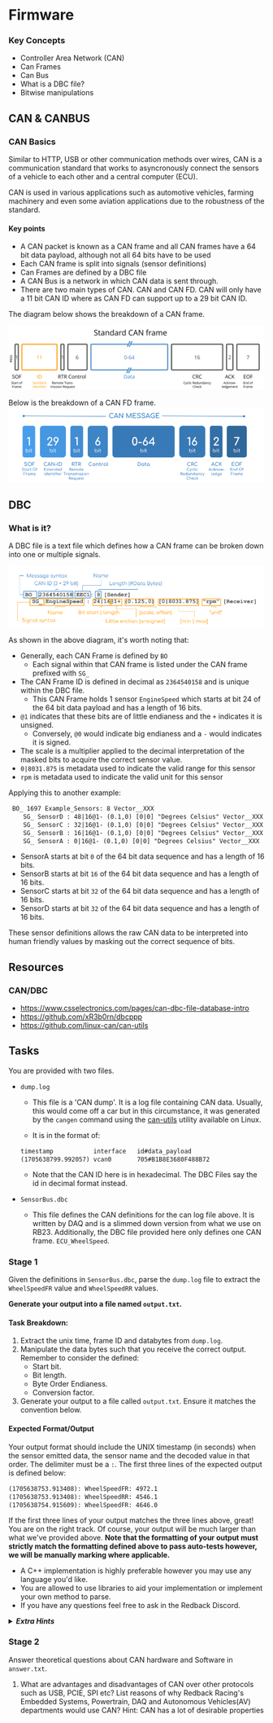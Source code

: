 # Firmware

### Key Concepts

- Controller Area Network (CAN)
- Can Frames
- Can Bus
- What is a DBC file?
- Bitwise manipulations

## CAN & CANBUS

### CAN Basics

Similar to HTTP, USB or other communication methods over wires, CAN is a communication standard that works to asyncronously connect the sensors of a vehicle to each other and a central computer (ECU).

CAN is used in various applications such as automotive vehicles, farming machinery and even some aviation applications due to the robustness of the standard.

#### Key points

- A CAN packet is known as a CAN frame and all CAN frames have a 64 bit data payload, although not all 64 bits have to be used
- Each CAN frame is split into signals (sensor definitions)
- Can Frames are defined by a DBC file
- A CAN Bus is a network in which CAN data is sent through.
- There are two main types of CAN. CAN and CAN FD. CAN will only have a 11 bit CAN ID where as CAN FD can support up to a 29 bit CAN ID.

The diagram below shows the breakdown of a CAN frame.

![can_frame_breakdown](can_frame_breakdown.svg)

Below is the breakdown of a CAN FD frame.
![can_fd_frame_breakdown](can_fd_frame_breakdown.png)

## DBC

### What is it?

A DBC file is a text file which defines how a CAN frame can be broken down into one or multiple signals.

![dbc_breakdown](dbc_breakdown.png)

As shown in the above diagram, it's worth noting that:

- Generally, each CAN Frame is defined by `BO`
  - Each signal within that CAN frame is listed under the CAN frame prefixed with `SG_`
- The CAN Frame ID is defined in decimal as `2364540158` and is unique within the DBC file.
  - This CAN Frame holds 1 sensor `EngineSpeed` which starts at bit 24 of the 64 bit data payload and has a length of 16 bits.
- `@1` indicates that these bits are of little endianess and the `+` indicates it is unsigned.
  - Conversely, `@0` would indicate big endianess and a `-` would indicates it is signed.
- The scale is a multiplier applied to the decimal interpretation of the masked bits to acquire the correct sensor value.
- `0|8031.875` is metadata used to indicate the valid range for this sensor
- `rpm` is metadata used to indicate the valid unit for this sensor

Applying this to another example:

```
 BO_ 1697 Example_Sensors: 8 Vector__XXX
    SG_ SensorD : 48|16@1- (0.1,0) [0|0] "Degrees Celsius" Vector__XXX
    SG_ SensorC : 32|16@1- (0.1,0) [0|0] "Degrees Celsius" Vector__XXX
    SG_ SensorB : 16|16@1- (0.1,0) [0|0] "Degrees Celsius" Vector__XXX
    SG_ SensorA : 0|16@1- (0.1,0) [0|0] "Degrees Celsius" Vector__XXX
```

- SensorA starts at bit `0` of the 64 bit data sequence and has a length of 16 bits.
- SensorB starts at bit `16` of the 64 bit data sequence and has a length of 16 bits.
- SensorC starts at bit `32` of the 64 bit data sequence and has a length of 16 bits.
- SensorD starts at bit `32` of the 64 bit data sequence and has a length of 16 bits.

These sensor definitions allows the raw CAN data to be interpreted into human friendly values by masking out the correct sequence of bits.

## Resources

### CAN/DBC

- https://www.csselectronics.com/pages/can-dbc-file-database-intro
- https://github.com/xR3b0rn/dbcppp
- https://github.com/linux-can/can-utils

## Tasks

You are provided with two files.

- `dump.log`

  - This file is a 'CAN dump'. It is a log file containing CAN data. Usually, this would come off a car but in this circumstance, it was generated by the `cangen` command using the [can-utils](https://github.com/linux-can/can-utils) utility available on Linux.

  - It is in the format of:

  ```
  timestamp           interface   id#data_payload
  (1705638799.992057) vcan0       705#B1B8E3680F488B72
  ```

  - Note that the CAN ID here is in hexadecimal. The DBC Files say the id in decimal format instead.

- `SensorBus.dbc`
  - This file defines the CAN definitions for the can log file above. It is written by DAQ and is a slimmed down version from what we use on RB23. Additionally, the DBC file provided here only defines one CAN frame. `ECU_WheelSpeed`.

### Stage 1

Given the definitions in `SensorBus.dbc`, parse the `dump.log` file to extract the `WheelSpeedFR` value and `WheelSpeedRR` values.

**Generate your output into a file named `output.txt`.**

#### Task Breakdown:

1. Extract the unix time, frame ID and databytes from `dump.log`.
2. Manipulate the data bytes such that you receive the correct output. Remember to consider the defined:
   - Start bit.
   - Bit length.
   - Byte Order Endianess.
   - Conversion factor.
3. Generate your output to a file called `output.txt`. Ensure it matches the convention below.

#### Expected Format/Output

Your output format should include the UNIX timestamp (in seconds) when the sensor emitted data, the sensor name and the decoded value in that order. The delimiter must be a `:`. The first three lines of the expected output is defined below:

```
(1705638753.913408): WheelSpeedFR: 4972.1
(1705638753.913408): WheelSpeedRR: 4546.1
(1705638754.915609): WheelSpeedFR: 4646.0
```

If the first three lines of your output matches the three lines above, great! You are on the right track. Of course, your output will be much larger than what we've provided above. **Note that the formatting of your output must strictly match the formatting defined above to pass auto-tests however, we will be manually marking where applicable.**

- A C++ implementation is highly preferable however you may use any language you'd like.
- You are allowed to use libraries to aid your implementation or implement your own method to parse.
- If you have any questions feel free to ask in the Redback Discord.

<details>
  <summary><b><i>Extra Hints</i></b></summary>
  
  - You are allowed to use ChatGPT but please mention it's usage in the `brainstorming.md`. ChatGPT may hallucinate correct code however. Becareful and understand the DBC spec.
  
  - You only have to consider the cases above. Your code does not have to cover all parsing cases of CAN. However if you use a CAN parsing library, that will cover all use cases.
  
  - You are allowed to hardcode "bitmasks" and bitshift manually if you see fit

</details>

### Stage 2

Answer theoretical questions about CAN hardware and Software in `answer.txt`.

1. What are advantages and disadvantages of CAN over other protocols such as USB, PCIE, SPI etc? List reasons of why Redback Racing's Embedded Systems, Powertrain, DAQ and Autonomous Vehicles(AV) departments would use CAN?
   Hint: CAN has a lot of desirable properties
